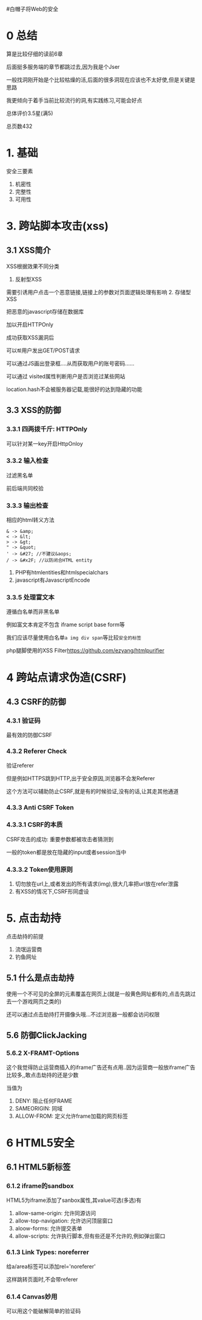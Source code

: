 #白帽子将Web的安全

# 0 总结

算是比较仔细的读前6章

后面挺多服务端的章节都跳过去,因为我是个Jser

一般找洞刚开始是个比较枯燥的活,后面的很多洞现在应该也不太好使,但是关键是思路

我更倾向于着手当前比较流行的洞,有实践练习,可能会好点

总体评价3.5星(满5)

总页数432

# 1. 基础

安全三要素

1. 机密性
2. 完整性
3. 可用性

# 3. 跨站脚本攻击(xss)

## 3.1 XSS简介

XSS根据效果不同分类

1. 反射型XSS

  需要引诱用户点击一个恶意链接,链接上的参数对页面逻辑处理有影响
2. 存储型XSS

   把恶意的javascript存储在数据库

加以开启HTTPOnly

成功获取XSS漏洞后

可以`帮`用户发出GET/POST请求

可以通过JS画出登录框....从而获取用户的账号密码......

可以通过 visited属性判断用户是否浏览过某些网站

location.hash不会被服务器记载,能很好的达到隐藏的功能

## 3.3 XSS的防御

### 3.3.1 四两拨千斤: HTTPOnly

可以针对某一key开启HttpOnloy

### 3.3.2 输入检查

过滤黑名单

前后端共同校验

### 3.3.3 输出检查

相应的html转义方法

```
& -> &amp;
< -> &lt;
> -> &gt;
" -> &quot;
' -> &#27; //不建议&aops;
/ -> &#x2F; //以防闭合HTML entity

```

1. PHP有htmlentities和htmlspecialchars
2. javascript有JavascriptEncode

### 3.3.5 处理富文本

遵循白名单而非黑名单

例如富文本肯定不包含 iframe script base form等

我们应该尽量使用白名单`a img div span`等比较`安全的标签`

php腿脚使用的XSS Filter<https://github.com/ezyang/htmlpurifier>


# 4 跨站点请求伪造(CSRF)

## 4.3 CSRF的防御

### 4.3.1 验证码

最有效的防御CSRF

### 4.3.2 Referer Check

验证referer

但是例如HTTPS跳到HTTP,出于安全原因,浏览器不会发Referer

这个方法可以辅助防止CSRF,就是有的时候验证,没有的话,让其走其他通道

### 4.3.3 Anti CSRF Token

### 4.3.3.1 CSRF的本质

CSRF攻击的成功: 重要参数都被攻击者猜测到

一般的token都是放在隐藏的input或者session当中

### 4.3.3.2 Token使用原则

1. 切勿放在url上,或者发出的所有请求(img),很大几率把url放在refer泄露
2. 有XSS的情况下,CSRF形同虚设

# 5. 点击劫持

点击劫持的前提

1. 流氓运营商
2. 钓鱼网址

## 5.1 什么是点击劫持

使用一个不可见的全屏的元素覆盖在网页上(就是一般黄色网址都有的,点击先跳过去一个游戏网页之类的)

还可以通过点击劫持打开摄像头哦...不过浏览器一般都会访问权限


## 5.6 防御ClickJacking

### 5.6.2 X-FRAMT-Options

这个我觉得防止运营商插入的iframe广告还有点用..因为运营商一般放iframe广告比较多,,敢点击劫持的还是少数

当值为 

1. DENY: 阻止任何FRAME
2. SAMEORIGIN: 同域
3. ALLOW-FROM: 定义允许frame加载的网页标签

# 6 HTML5安全

## 6.1 HTML5新标签

### 6.1.2 iframe的sandbox

HTML5为iframe添加了sanbox属性,其value可选(多选)有

1. allow-same-origin: 允许同源访问
2. allow-top-navigation: 允许访问顶层窗口
3. aloow-forms: 允许提交表单
4. allow-scripts: 允许执行脚本,但有些还是不允许的,例如弹出窗口

### 6.1.3 Link Types: noreferrer

给a/area标签可以添加rel='noreferer'

这样跳转页面时,不会带referer

### 6.1.4 Canvas妙用

可以用这个能破解简单的验证码














